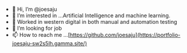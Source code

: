 - 👋 Hi, I’m @joesaju
- 👀 I’m interested in ...Artificial Intelligence and machine learning.
- 🌱 Worked in western digital in both manual and automation testing
- 💞️ I’m looking for job
- 📫 How to reach me ...[https://github.com/joesaju](https://portfolio-joesaju-sw2s5lh.gamma.site/)

<!---
joesaju/joesaju is a ✨ special ✨ repository because its `README.md` (this file) appears on your GitHub profile.
You can click the Preview link to take a look at your changes.
--->
